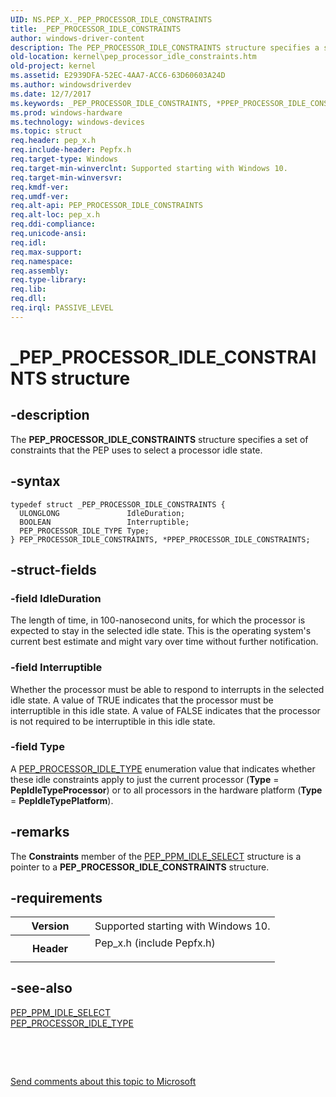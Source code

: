 ```yaml
---
UID: NS.PEP_X._PEP_PROCESSOR_IDLE_CONSTRAINTS
title: _PEP_PROCESSOR_IDLE_CONSTRAINTS
author: windows-driver-content
description: The PEP_PROCESSOR_IDLE_CONSTRAINTS structure specifies a set of constraints that the PEP uses to select a processor idle state.
old-location: kernel\pep_processor_idle_constraints.htm
old-project: kernel
ms.assetid: E2939DFA-52EC-4AA7-ACC6-63D60603A24D
ms.author: windowsdriverdev
ms.date: 12/7/2017
ms.keywords: _PEP_PROCESSOR_IDLE_CONSTRAINTS, *PPEP_PROCESSOR_IDLE_CONSTRAINTS, PEP_PROCESSOR_IDLE_CONSTRAINTS
ms.prod: windows-hardware
ms.technology: windows-devices
ms.topic: struct
req.header: pep_x.h
req.include-header: Pepfx.h
req.target-type: Windows
req.target-min-winverclnt: Supported starting with Windows 10.
req.target-min-winversvr: 
req.kmdf-ver: 
req.umdf-ver: 
req.alt-api: PEP_PROCESSOR_IDLE_CONSTRAINTS
req.alt-loc: pep_x.h
req.ddi-compliance: 
req.unicode-ansi: 
req.idl: 
req.max-support: 
req.namespace: 
req.assembly: 
req.type-library: 
req.lib: 
req.dll: 
req.irql: PASSIVE_LEVEL
---
```


# _PEP_PROCESSOR_IDLE_CONSTRAINTS structure



## -description
The <b>PEP_PROCESSOR_IDLE_CONSTRAINTS</b> structure specifies a set of constraints that the PEP uses to select a processor idle state.



## -syntax

````
typedef struct _PEP_PROCESSOR_IDLE_CONSTRAINTS {
  ULONGLONG               IdleDuration;
  BOOLEAN                 Interruptible;
  PEP_PROCESSOR_IDLE_TYPE Type;
} PEP_PROCESSOR_IDLE_CONSTRAINTS, *PPEP_PROCESSOR_IDLE_CONSTRAINTS;
````


## -struct-fields

### -field IdleDuration

The length of time, in 100-nanosecond units, for which the processor is expected to stay in the selected idle state. This is the operating system's current best estimate and might vary over time without further notification.


### -field Interruptible

Whether the processor must be able to respond to interrupts in the selected idle state. A value of TRUE indicates that the processor must be interruptible in this idle state. A value of FALSE indicates that the processor is not required to be interruptible in this idle state.


### -field Type

A <a href="kernel.pep_processor_idle_type">PEP_PROCESSOR_IDLE_TYPE</a> enumeration value that indicates whether these idle constraints apply to just the current processor (<b>Type</b> = <b>PepIdleTypeProcessor</b>) or to all processors in the hardware platform (<b>Type</b> = <b>PepIdleTypePlatform</b>).


## -remarks
The <b>Constraints</b> member of the <a href="kernel.pep_ppm_idle_select">PEP_PPM_IDLE_SELECT</a> structure is a pointer to a <b>PEP_PROCESSOR_IDLE_CONSTRAINTS</b> structure.


## -requirements
<table>
<tr>
<th width="30%">
Version

</th>
<td width="70%">
Supported starting with Windows 10.

</td>
</tr>
<tr>
<th width="30%">
Header

</th>
<td width="70%">
<dl>
<dt>Pep_x.h (include Pepfx.h)</dt>
</dl>
</td>
</tr>
</table>

## -see-also
<dl>
<dt>
<a href="kernel.pep_ppm_idle_select">PEP_PPM_IDLE_SELECT</a>
</dt>
<dt>
<a href="kernel.pep_processor_idle_type">PEP_PROCESSOR_IDLE_TYPE</a>
</dt>
</dl>
 

 

<a href="mailto:wsddocfb@microsoft.com?subject=Documentation%20feedback [kernel\kernel]:%20PEP_PROCESSOR_IDLE_CONSTRAINTS structure%20 RELEASE:%20(12/7/2017)&amp;body=%0A%0APRIVACY STATEMENT%0A%0AWe use your feedback to improve the documentation. We don't use your email address for any other purpose, and we'll remove your email address from our system after the issue that you're reporting is fixed. While we're working to fix this issue, we might send you an email message to ask for more info. Later, we might also send you an email message to let you know that we've addressed your feedback.%0A%0AFor more info about Microsoft's privacy policy, see http://privacy.microsoft.com/en-us/default.aspx." title="Send comments about this topic to Microsoft">Send comments about this topic to Microsoft</a>

